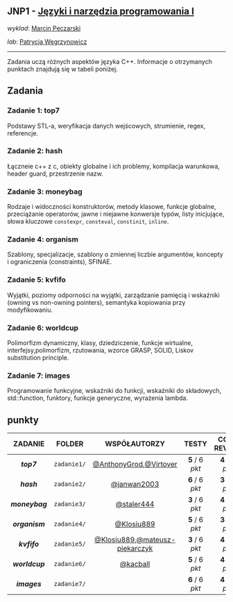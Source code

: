 ## JNP1 - [Języki i narzędzia programowania I](https://usosweb.mimuw.edu.pl/kontroler.php?_action=katalog2/przedmioty/pokazPrzedmiot&kod=1000-223bJNP1)

_wyklad_: [Marcin Peczarski](https://usosweb.uw.edu.pl/kontroler.php?_action=katalog2/osoby/pokazOsobe&os_id=874)

_lab_: [Patrycja Węgrzynowicz](https://usosweb.mimuw.edu.pl/kontroler.php?_action=katalog2/osoby/pokazOsobe&os_id=994)

---

Zadania uczą różnych aspektów języka C++. Informacje o otrzymanych punktach znajdują się w tabeli poniżej.

## Zadania

### Zadanie 1: top7

Podstawy STL-a, weryfikacja danych wejścowych, strumienie, regex, referencje.

### Zadanie 2: hash

Łączneie c++ z c, obiekty globalne i ich problemy, kompilacja warunkowa, header guard, przestrzenie nazw.

### Zadanie 3: moneybag

Rodzaje i widoczności konstruktorów, metody klasowe, funkcje globalne, przeciążanie operatorów, jawne i niejawne konwersje typów, listy inicjujące, słowa kluczowe `constexpr`, `consteval`, `constinit`, `inline`.

### Zadanie 4: organism

Szablony, specjalizacje, szablony o zmiennej liczbie argumentów, koncepty i ograniczenia (constraints), SFINAE.

### Zadanie 5: kvfifo

Wyjątki, poziomy odporności na wyjątki, zarządzanie pamięcią i wskaźniki (owning vs non-owning pointers), semantyka kopiowania przy modyfikowaniu.

### Zadanie 6: worldcup

Polimorfizm dynamiczny, klasy, dziedziczenie, funkcje wirtualne, interfejsy,polimorfizm, rzutowania, wzorce GRASP, SOLID, Liskov substitution principle.

### Zadanie 7: images

Programowanie funkcyjne, wskaźniki do funkcji, wskaźniki do składowych, std::function, funktory, funkcje generyczne, wyrażenia lambda.

## punkty

|    ZADANIE     |   FOLDER    |                                              WSPÓŁAUTORZY                                               |      TESTY      |   CODE REVIEW   |
| :------------: | :---------: | :-----------------------------------------------------------------------------------------------------: | :-------------: | :-------------: |
|   **_top7_**   | `zadanie1/` |         [@AnthonyGrod](https://github.com/AnthonyGrod),[@Virtover](https://github.com/Virtover)         | **5** / 6 _pkt_ | **4** / 4 _pkt_ |
|   **_hash_**   | `zadanie2/` |                              [@janwan2003](https://github.com/janwan2003)                               | **6** / 6 _pkt_ | **3** / 4 _pkt_ |
| **_moneybag_** | `zadanie3/` |                               [@staler444](https://github.com/staler444)                                | **3** / 6 _pkt_ | **4** / 4 _pkt_ |
| **_organism_** | `zadanie4/` |                               [@Klosiu889](https://github.com/Klosiu889)                                | **5** / 6 _pkt_ | **3** / 4 _pkt_ |
|  **_kvfifo_**  | `zadanie5/` | [@Klosiu889](https://github.com/Klosiu889),[@mateusz-piekarczyk](https://github.com/mateusz-piekarczyk) | **3** / 6 _pkt_ | **4** / 4 _pkt_ |
| **_worldcup_** | `zadanie6/` |                                 [@kacball](https://github.com/kacball)                                  | **5** / 6 _pkt_ | **4** / 4 _pkt_ |
|  **_images_**  | `zadanie7/` |                                                                                                         | **6** / 6 _pkt_ | **4** / 4 _pkt_ |
